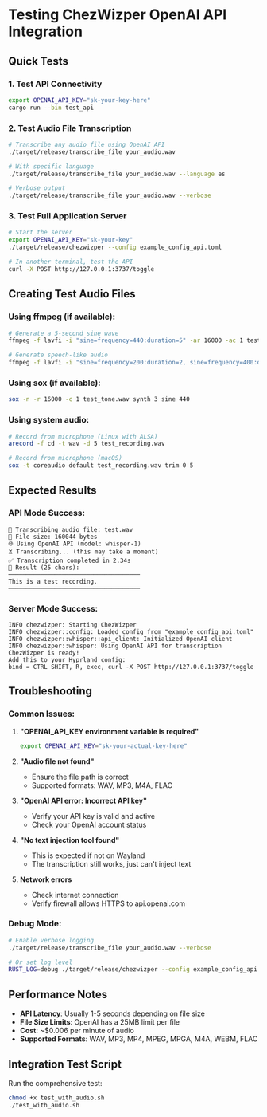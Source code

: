 # Testing ChezWizper OpenAI API Integration

## Quick Tests

### 1. Test API Connectivity
```bash
export OPENAI_API_KEY="sk-your-key-here"
cargo run --bin test_api
```

### 2. Test Audio File Transcription
```bash
# Transcribe any audio file using OpenAI API
./target/release/transcribe_file your_audio.wav

# With specific language
./target/release/transcribe_file your_audio.wav --language es

# Verbose output
./target/release/transcribe_file your_audio.wav --verbose
```

### 3. Test Full Application Server
```bash
# Start the server
export OPENAI_API_KEY="sk-your-key"
./target/release/chezwizper --config example_config_api.toml

# In another terminal, test the API
curl -X POST http://127.0.0.1:3737/toggle
```

## Creating Test Audio Files

### Using ffmpeg (if available):
```bash
# Generate a 5-second sine wave
ffmpeg -f lavfi -i "sine=frequency=440:duration=5" -ar 16000 -ac 1 test_sine.wav

# Generate speech-like audio
ffmpeg -f lavfi -i "sine=frequency=200:duration=2, sine=frequency=400:duration=2" -ar 16000 -ac 1 test_speech.wav
```

### Using sox (if available):
```bash
sox -n -r 16000 -c 1 test_tone.wav synth 3 sine 440
```

### Using system audio:
```bash
# Record from microphone (Linux with ALSA)
arecord -f cd -t wav -d 5 test_recording.wav

# Record from microphone (macOS)
sox -t coreaudio default test_recording.wav trim 0 5
```

## Expected Results

### API Mode Success:
```
🎤 Transcribing audio file: test.wav
📁 File size: 160044 bytes
🌐 Using OpenAI API (model: whisper-1)
⏳ Transcribing... (this may take a moment)
✅ Transcription completed in 2.34s
📝 Result (25 chars):
─────────────────────────────────────
This is a test recording.
─────────────────────────────────────
```

### Server Mode Success:
```
INFO chezwizper: Starting ChezWizper
INFO chezwizper::config: Loaded config from "example_config_api.toml"  
INFO chezwizper::whisper::api_client: Initialized OpenAI client
INFO chezwizper::whisper: Using OpenAI API for transcription
ChezWizper is ready!
Add this to your Hyprland config:
bind = CTRL SHIFT, R, exec, curl -X POST http://127.0.0.1:3737/toggle
```

## Troubleshooting

### Common Issues:

1. **"OPENAI_API_KEY environment variable is required"**
   ```bash
   export OPENAI_API_KEY="sk-your-actual-key-here"
   ```

2. **"Audio file not found"**
   - Ensure the file path is correct
   - Supported formats: WAV, MP3, M4A, FLAC

3. **"OpenAI API error: Incorrect API key"**
   - Verify your API key is valid and active
   - Check your OpenAI account status

4. **"No text injection tool found"**
   - This is expected if not on Wayland
   - The transcription still works, just can't inject text

5. **Network errors**
   - Check internet connection
   - Verify firewall allows HTTPS to api.openai.com

### Debug Mode:
```bash
# Enable verbose logging
./target/release/transcribe_file your_audio.wav --verbose

# Or set log level
RUST_LOG=debug ./target/release/chezwizper --config example_config_api.toml
```

## Performance Notes

- **API Latency**: Usually 1-5 seconds depending on file size
- **File Size Limits**: OpenAI has a 25MB limit per file
- **Cost**: ~$0.006 per minute of audio
- **Supported Formats**: WAV, MP3, MP4, MPEG, MPGA, M4A, WEBM, FLAC

## Integration Test Script

Run the comprehensive test:
```bash
chmod +x test_with_audio.sh
./test_with_audio.sh
```